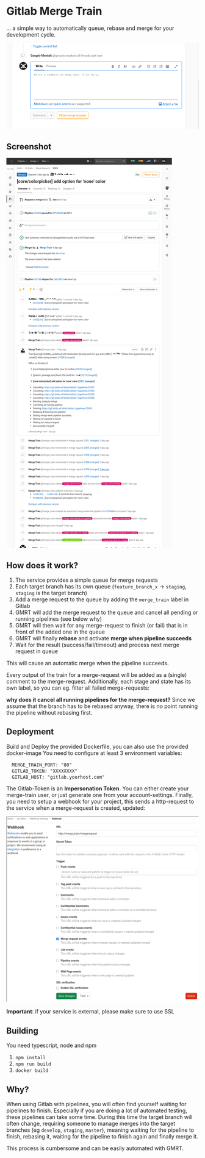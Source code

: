 # Gitlab Merge Train

... a simple way to automatically queue, rebase and merge for your development cycle.


![Gitlab Merge Train Anim](img/anim.gif)


## Screenshot
![Gitlab Merge Train Example](img/scr2.jpg)


## How does it work?

1. The service provides a simple queue for merge requests
2. Each target branch has its own queue (`feature_branch_x` -> `staging`, `staging` is the target branch)
3. Add a merge request to the queue by adding the `merge_train` label in Gitlab
4. GMRT will add the merge request to the queue and cancel all pending or running pipelines (see below why)
5. GMRT will then wait for any merge-request to finish (or fail) that is in front of the added one in the queue
6. GMRT will finally **rebase** and activate **merge when pipeline succeeds**
7. Wait for the result (success/fail/timeout) and process next merge request in queue 

This will cause an automatic merge when the pipeline succeeds.

Every output of the train for a merge-request will be added as a (single) comment to the merge-request.
Additionally, each stage and state has its own label, so you can eg. filter all failed merge-requests:

**why does it cancel all running pipelines for the merge-request?**
Since we assume that the branch has to be rebased anyway, there is no point running the pipeline without rebasing first.


## Deployment
Build and Deploy the provided Dockerfile, you can also use the provided docker-image You need to configure at least 3 environment variables:
```
  MERGE_TRAIN_PORT: "80"
  GITLAB_TOKEN: "XXXXXXXX"
  GITLAB_HOST: "gitlab.yourhost.com"
```

The Gitlab-Token is an **Impersonation Token**. You can either create your merge-train user, or just generate one from your account-settings.
Finally, you need to setup a webhook for your project, this sends a http-request to the service when a merge-request is created, updated:

![Gitlab Merge Train Webhook](img/scr1.jpg)

**Important**: if your service is external, please make sure to use SSL

## Building
You need typescript, node and npm

1. `npm install`
2. `npm run build`
3. `docker build`

## Why?
When using Gitlab with pipelines, you will often find yourself waiting for pipelines to finish. Especially if you are doing a lot of automated testing, these pipelines can take some time.
During this time the target branch will often change, requiring someone to manage merges into the target branches (eg `develop`, `staging`, `master`), meaning waiting for the pipeline to finish, rebasing it, waiting for the pipeline to finish again and finally merge it.

This process is cumbersome and can be easily automated with GMRT.
